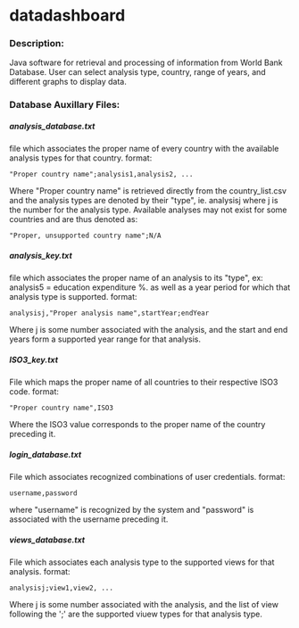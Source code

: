 # datadashboard

### Description:

Java software for retrieval and processing of information from World Bank Database.
User can select analysis type, country, range of years, and different graphs to display data.

### Database Auxillary Files:

##### analysis_database.txt

  file which associates the proper name of every country with the available analysis types for that country.
  format:

    "Proper country name";analysis1,analysis2, ... 

  Where "Proper country name" is retrieved directly from the country_list.csv and the analysis
  types are denoted by their "type", ie. analysisj where j is the number for the analysis type.
  Available analyses may not exist for some countries and are thus denoted as:

    "Proper, unsupported country name";N/A

##### analysis_key.txt

  file which associates the proper name of an analysis to its "type", ex: analysis5 = education expenditure %.
  as well as a year period for which that analysis type is supported. format:

    analysisj,"Proper analysis name",startYear;endYear

  Where j is some number associated with the analysis, and the start and end years form a supported
  year range for that analysis.

##### ISO3_key.txt

  File which maps the proper name of all countries to their respective ISO3 code. format:

    "Proper country name",ISO3

  Where the ISO3 value corresponds to the proper name of the country preceding it.

##### login_database.txt

  File which associates recognized combinations of user credentials. format:

    username,password

  where "username" is recognized by the system and "password" is associated with the username
  preceding it.

##### views_database.txt

  File which associates each analysis type to the supported views for that analysis. format:

    analysisj;view1,view2, ...

  Where j is some number associated with the analysis, and the list of view following the ';'
  are the supported viuew types for that analysis type.
